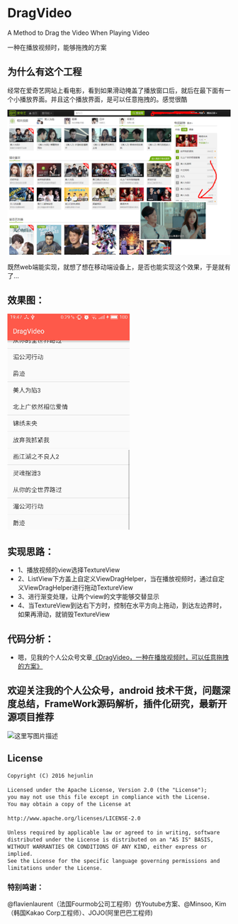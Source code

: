 # DragVideo
A Method to Drag the Video When Playing Video

一种在播放视频时，能够拖拽的方案

## 为什么有这个工程

经常在爱奇艺网站上看电影，看到如果滑动掩盖了播放窗口后，就后在最下面有一个小播放界面。并且这个播放界面，是可以任意拖拽的。感觉很酷

![DragVideoWeb](/image/web_dragvideo.png)

既然web端能实现，就想了想在移动端设备上，是否也能实现这个效果，于是就有了...

## 效果图：

![DragVideo](/image/dragvideo.gif)

## 实现思路：

* 1、播放视频的view选择TextureView
* 2、ListView下方盖上自定义ViewDragHelper，当在播放视频时，通过自定义ViewDragHelper进行拖动TextureView
* 3、进行渐变处理，让两个view的文字能够交替显示
* 4、当TextureView到达右下方时，控制在水平方向上拖动，到达左边界时，如果再滑动，就销毁TextureView

## 代码分析：
- 嗯，见我的个人公众号文章[《DragVideo，一种在播放视频时，可以任意拖拽的方案》](http://mp.weixin.qq.com/s?__biz=MzI2OTQxMTM4OQ==&mid=2247484292&idx=1&sn=614e959f69a6e37245ec14022ff8e7eb&chksm=eae1f6d6dd967fc0a35a8262d6f38ee7d2a628d0cb10ae6976b68040e0846a9792f9ccee642e#rd)


## 欢迎关注我的个人公众号，android 技术干货，问题深度总结，FrameWork源码解析，插件化研究，最新开源项目推荐

![这里写图片描述](https://github.com/hejunlin2013/RedPackage/blob/master/image/qrcode.jpg)

License
--------
```
Copyright (C) 2016 hejunlin

Licensed under the Apache License, Version 2.0 (the "License");
you may not use this file except in compliance with the License.
You may obtain a copy of the License at

http://www.apache.org/licenses/LICENSE-2.0

Unless required by applicable law or agreed to in writing, software
distributed under the License is distributed on an "AS IS" BASIS,
WITHOUT WARRANTIES OR CONDITIONS OF ANY KIND, either express or implied.
See the License for the specific language governing permissions and
limitations under the License.
```

### 特别鸣谢：
@flavienlaurent（法国Fourmob公司工程师）仿Youtube方案、@Minsoo, Kim（韩国Kakao Corp工程师）、JOJO(阿里巴巴工程师)

